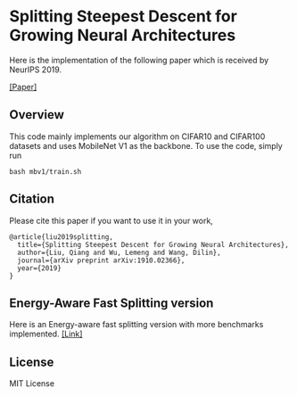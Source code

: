 # Splitting Steepest Descent for Growing Neural Architectures
Here is the implementation of the following paper which is received by NeurIPS 2019.

[[Paper]](https://arxiv.org/abs/1910.02366)      

## Overview
This code mainly implements our algorithm on CIFAR10 and CIFAR100 datasets and uses MobileNet V1 as the backbone. To use the code, simply run

```shell 
bash mbv1/train.sh
```

## Citation
Please cite this paper if you want to use it in your work,

    @article{liu2019splitting,
      title={Splitting Steepest Descent for Growing Neural Architectures},
      author={Liu, Qiang and Wu, Lemeng and Wang, Dilin},
      journal={arXiv preprint arXiv:1910.02366},
      year={2019}
    }

## Energy-Aware Fast Splitting version
Here is an Energy-aware fast splitting version with more benchmarks implemented. [[Link]](https://github.com/dilinwang820/fast-energy-aware-splitting)

## License
MIT License
